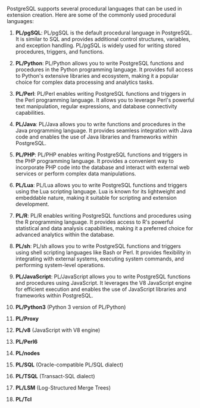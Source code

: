 PostgreSQL supports several procedural languages that can be used in extension creation. Here are some of the commonly used procedural languages:

1.  **PL/pgSQL**: PL/pgSQL is the default procedural language in PostgreSQL. It is similar to SQL and provides additional control structures, variables, and exception handling. PL/pgSQL is widely used for writing stored procedures, triggers, and functions.

2.  **PL/Python**: PL/Python allows you to write PostgreSQL functions and procedures in the Python programming language. It provides full access to Python's extensive libraries and ecosystem, making it a popular choice for complex data processing and analytics tasks.

3.  **PL/Perl**: PL/Perl enables writing PostgreSQL functions and triggers in the Perl programming language. It allows you to leverage Perl's powerful text manipulation, regular expressions, and database connectivity capabilities.

4.  **PL/Java**: PL/Java allows you to write functions and procedures in the Java programming language. It provides seamless integration with Java code and enables the use of Java libraries and frameworks within PostgreSQL.

5.  **PL/PHP**: PL/PHP enables writing PostgreSQL functions and triggers in the PHP programming language. It provides a convenient way to incorporate PHP code into the database and interact with external web services or perform complex data manipulations.

6.  **PL/Lua**: PL/Lua allows you to write PostgreSQL functions and triggers using the Lua scripting language. Lua is known for its lightweight and embeddable nature, making it suitable for scripting and extension development.

7.  **PL/R**: PL/R enables writing PostgreSQL functions and procedures using the R programming language. It provides access to R's powerful statistical and data analysis capabilities, making it a preferred choice for advanced analytics within the database.

8.  **PL/sh**: PL/sh allows you to write PostgreSQL functions and triggers using shell scripting languages like Bash or Perl. It provides flexibility in integrating with external systems, executing system commands, and performing system-level operations.

9.  **PL/JavaScript**: PL/JavaScript allows you to write PostgreSQL functions and procedures using JavaScript. It leverages the V8 JavaScript engine for efficient execution and enables the use of JavaScript libraries and frameworks within PostgreSQL.

10. **PL/Python3** (Python 3 version of PL/Python)

11. **PL/Proxy**

12. **PL/v8** (JavaScript with V8 engine)

14. **PL/Perl6**

15. **PL/nodes**

16. **PL/SQL** (Oracle-compatible PL/SQL dialect)

17. **PL/TSQL** (Transact-SQL dialect)

18. **PL/LSM** (Log-Structured Merge Trees)

19. **PL/Tcl**
